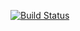 [![Build Status](https://travis-ci.org/gzdunek/warsawjs-unit-testing.svg?branch=master)](https://travis-ci.org/gzdunek/warsawjs-unit-testing)